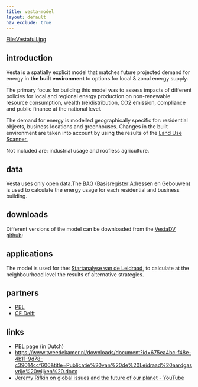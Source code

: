 ```yaml
---
title: vesta-model
layout: default
nav_exclude: true
---
```

 [<File:Vestafull.jpg>](File:Vestafull.jpg "wikilink")

## introduction

Vesta is a spatially explicit model that matches future projected demand
for energy in **the built environment** to options for local & zonal
energy supply.

The primary focus for building this model was to assess impacts of
different policies for local and regional energy production on
non-renewable resource consumption, wealth (re)distribution, CO2
emission, compliance and public finance at the national level.

The demand for energy is modelled geographically specific for:
residential objects, business locations and greenhouses. Changes in the
built environment are taken into account by using the results of the
[Land Use Scanner.](Ruimtescanner "wikilink")

Not included are: industrial usage and roofless agriculture.

## data

Vesta uses only open data.The [BAG](BAG "wikilink") (Basisregister
Adressen en Gebouwen) is used to calculate the energy usage for each
residential and business building.

## downloads

Different versions of the model can be downloaded from the [VestaDV
github](https://github.com/RuudvandenWijngaart/VestaDV):

## applications

The model is used for the: [Startanalyse van de
Leidraad](https://expertisecentrumwarmte.nl/themas/de+leidraad/default.aspx),
to calculate at the neighbourhood level the results of alternative
strategies.

## partners

-   [PBL](https://www.pbl.nl)
-   [CE Delft](https://www.ce.nl)

## links

-   [PBL page](https://www.pbl.nl/modellen/vesta) (in Dutch)
-   <https://www.tweedekamer.nl/downloads/document?id=675ea4bc-f48e-4b11-9d78-c39014ccf606&title=Publicatie%20van%20de%20Leidraad%20aardgasvrije%20wijken%20.docx>
-   [Jeremy Rifkin on global issues and the future of our planet -
    YouTube](https://www.youtube.com/watch?v=m9wM-p8wTq4&feature=youtu.be)